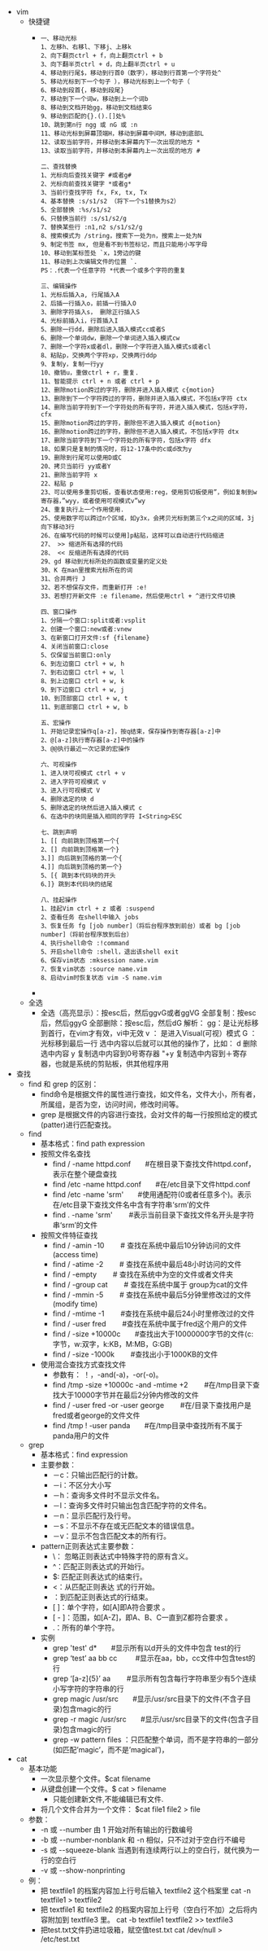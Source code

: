 - vim
  - 快捷键
    -     一、移动光标
          1、左移h、右移l、下移j、上移k
          2、向下翻页ctrl + f，向上翻页ctrl + b
          3、向下翻半页ctrl + d，向上翻半页ctrl + u
          4、移动到行尾$，移动到行首0（数字），移动到行首第一个字符处^
          5、移动光标到下一个句子 ），移动光标到上一个句子（
          6、移动到段首{，移动到段尾}
          7、移动到下一个词w，移动到上一个词b
          8、移动到文档开始gg，移动到文档结束G
          9、移动到匹配的{}.().[]处%
          10、跳到第n行 ngg 或 nG 或 :n
          11、移动光标到屏幕顶端H，移动到屏幕中间M，移动到底部L
          12、读取当前字符，并移动到本屏幕内下一次出现的地方 *
          13、读取当前字符，并移动到本屏幕内上一次出现的地方 #
          
          二、查找替换
          1、光标向后查找关键字 #或者g#
          2、光标向前查找关键字 *或者g*
          3、当前行查找字符 fx, Fx, tx, Tx
          4、基本替换 :s/s1/s2 （将下一个s1替换为s2）
          5、全部替换 :%s/s1/s2
          6、只替换当前行 :s/s1/s2/g
          7、替换某些行 :n1,n2 s/s1/s2/g
          8、搜索模式为 /string，搜索下一处为n，搜索上一处为N
          9、制定书签 mx, 但是看不到书签标记，而且只能用小写字母
          10、移动到某标签处 `x，1旁边的键
          11、移动到上次编辑文件的位置 `.
          PS：.代表一个任意字符 *代表一个或多个字符的重复
          
          三、编辑操作
          1、光标后插入a, 行尾插入A
          2、后插一行插入o，前插一行插入O
          3、删除字符插入s， 删除正行插入S
          4、光标前插入i，行首插入I
          5、删除一行dd，删除后进入插入模式cc或者S
          6、删除一个单词dw，删除一个单词进入插入模式cw
          7、删除一个字符x或者dl，删除一个字符进入插入模式s或者cl
          8、粘贴p，交换两个字符xp，交换两行ddp
          9、复制y，复制一行yy
          10、撤销u，重做ctrl + r，重复.
          11、智能提示 ctrl + n 或者 ctrl + p
          12、删除motion跨过的字符，删除并进入插入模式 c{motion}
          13、删除到下一个字符跨过的字符，删除并进入插入模式，不包括x字符 ctx
          14、删除当前字符到下一个字符处的所有字符，并进入插入模式，包括x字符，cfx
          15、删除motion跨过的字符，删除但不进入插入模式 d{motion}
          16、删除motion跨过的字符，删除但不进入插入模式，不包括x字符 dtx
          17、删除当前字符到下一个字符处的所有字符，包括x字符 dfx
          18、如果只是复制的情况时，将12-17条中的c或d改为y
          19、删除到行尾可以使用D或C
          20、拷贝当前行 yy或者Y
          21、删除当前字符 x
          22、粘贴 p
          23、可以使用多重剪切板，查看状态使用:reg，使用剪切板使用”，例如复制到w寄存器，”wyy，或者使用可视模式v”wy
          24、重复执行上一个作用使用.
          25、使用数字可以跨过n个区域，如y3x，会拷贝光标到第三个x之间的区域，3j向下移动3行
          26、在编写代码的时候可以使用]p粘贴，这样可以自动进行代码缩进
          27、 >> 缩进所有选择的代码
          28、 << 反缩进所有选择的代码
          29、gd 移动到光标所处的函数或变量的定义处
          30、K 在man里搜索光标所在的词
          31、合并两行 J
          32、若不想保存文件，而重新打开 :e!
          33、若想打开新文件 :e filename，然后使用ctrl + ^进行文件切换
          
          四、窗口操作
          1、分隔一个窗口:split或者:vsplit
          2、创建一个窗口:new或者:vnew
          3、在新窗口打开文件:sf {filename}
          4、关闭当前窗口:close
          5、仅保留当前窗口:only
          6、到左边窗口 ctrl + w, h
          7、到右边窗口 ctrl + w, l
          8、到上边窗口 ctrl + w, k
          9、到下边窗口 ctrl + w, j
          10、到顶部窗口 ctrl + w, t
          11、到底部窗口 ctrl + w, b
          
          五、宏操作
          1、开始记录宏操作q[a-z]，按q结束，保存操作到寄存器[a-z]中
          2、@[a-z]执行寄存器[a-z]中的操作
          3、@@执行最近一次记录的宏操作
          
          六、可视操作
          1、进入块可视模式 ctrl + v
          2、进入字符可视模式 v
          3、进入行可视模式 V
          4、删除选定的块 d
          5、删除选定的块然后进入插入模式 c
          6、在选中的块同是插入相同的字符 I<String>ESC
          
          七、跳到声明
          1、[[ 向前跳到顶格第一个{  
          2、[] 向前跳到顶格第一个}
          3、]] 向后跳到顶格的第一个{
          4、]] 向后跳到顶格的第一个}
          5、[{ 跳到本代码块的开头
          6、]} 跳到本代码块的结尾
          
          八、挂起操作
          1、挂起Vim ctrl + z 或者 :suspend
          2、查看任务 在shell中输入 jobs
          3、恢复任务 fg [job number]（将后台程序放到前台）或者 bg [job number]（将前台程序放到后台）
          4、执行shell命令 :!command
          5、开启shell命令 :shell，退出该shell exit
          6、保存vim状态 :mksession name.vim
          7、恢复vim状态 :source name.vim
          8、启动vim时恢复状态 vim -S name.vim
      
    - 
  - 全选
    - 全选（高亮显示）：按esc后，然后ggvG或者ggVG
      全部复制：按esc后，然后ggyG
      全部删除：按esc后，然后dG
      解析：
      gg：是让光标移到首行，在vim才有效，vi中无效 
      v ： 是进入Visual(可视）模式 
      G ：光标移到最后一行 
      选中内容以后就可以其他的操作了，比如： 
      d  删除选中内容 
      y  复制选中内容到0号寄存器 
      "+y  复制选中内容到＋寄存器，也就是系统的剪贴板，供其他程序用 
- 查找
  - find 和 grep 的区别：
    - find命令是根据文件的属性进行查找，如文件名，文件大小，所有者，所属组，是否为空，访问时间，修改时间等。
    - grep 是根据文件的内容进行查找，会对文件的每一行按照给定的模式(patter)进行匹配查找。 
  - find
    - 基本格式：find  path expression
    - 按照文件名查找
      - find / -name httpd.conf　　#在根目录下查找文件httpd.conf，表示在整个硬盘查找
      - find /etc -name httpd.conf　　#在/etc目录下文件httpd.conf
      - find /etc -name 'srm'　　#使用通配符(0或者任意多个)。表示在/etc目录下查找文件名中含有字符串‘srm’的文件
      - find . -name 'srm' 　　#表示当前目录下查找文件名开头是字符串‘srm’的文件
    - 按照文件特征查找 　　　　
      - find / -amin -10 　　# 查找在系统中最后10分钟访问的文件(access time)
      - find / -atime -2　　 # 查找在系统中最后48小时访问的文件
      - find / -empty 　　# 查找在系统中为空的文件或者文件夹
      - find / -group cat 　　# 查找在系统中属于 group为cat的文件
      - find / -mmin -5 　　# 查找在系统中最后5分钟里修改过的文件(modify time)
      - find / -mtime -1 　　#查找在系统中最后24小时里修改过的文件
      - find / -user fred 　　#查找在系统中属于fred这个用户的文件
      - find / -size +10000c　　#查找出大于10000000字节的文件(c:字节，w:双字，k:KB，M:MB，G:GB)
      - find / -size -1000k 　　#查找出小于1000KB的文件
    - 使用混合查找方式查找文件
      - 参数有： ！，-and(-a)，-or(-o)。
      - find /tmp -size +10000c -and -mtime +2 　　#在/tmp目录下查找大于10000字节并在最后2分钟内修改的文件
      - find / -user fred -or -user george 　　#在/目录下查找用户是fred或者george的文件文件
      - find /tmp ! -user panda　　#在/tmp目录中查找所有不属于panda用户的文件
  - grep
    - 基本格式：find  expression
    - 主要参数：
      - －c：只输出匹配行的计数。
      - －i：不区分大小写
      - －h：查询多文件时不显示文件名。
      - －l：查询多文件时只输出包含匹配字符的文件名。
      - －n：显示匹配行及行号。
      - －s：不显示不存在或无匹配文本的错误信息。
      - －v：显示不包含匹配文本的所有行。
    - pattern正则表达式主要参数：
      - \： 忽略正则表达式中特殊字符的原有含义。
      - ^：匹配正则表达式的开始行。
      - $: 匹配正则表达式的结束行。
      - <：从匹配正则表达 式的行开始。
      - ：到匹配正则表达式的行结束。
      - [ ]：单个字符，如[A]即A符合要求 。
      - [ - ]：范围，如[A-Z]，即A、B、C一直到Z都符合要求 。
      - .：所有的单个字符。
    - 实例　 
      - grep 'test' d*　　#显示所有以d开头的文件中包含 test的行
      - grep ‘test’ aa bb cc 　　 #显示在aa，bb，cc文件中包含test的行
      - grep ‘[a-z]{5}’ aa 　　#显示所有包含每行字符串至少有5个连续小写字符的字符串的行
      - grep magic /usr/src　　#显示/usr/src目录下的文件(不含子目录)包含magic的行
      - grep -r magic /usr/src　　#显示/usr/src目录下的文件(包含子目录)包含magic的行
      - grep -w pattern files ：只匹配整个单词，而不是字符串的一部分(如匹配’magic’，而不是’magical’)，
- cat
  - 基本功能
    - 一次显示整个文件。$cat filename
    - 从键盘创建一个文件。$ cat > filename  
      - 只能创建新文件,不能编辑已有文件.
    - 将几个文件合并为一个文件： $cat file1 file2 > file
  - 参数：
    - -n 或 --number 由 1 开始对所有输出的行数编号
    - -b 或 --number-nonblank 和 -n 相似，只不过对于空白行不编号
    - -s 或 --squeeze-blank 当遇到有连续两行以上的空白行，就代换为一行的空白行
    - -v 或 --show-nonprinting
  - 例：
    - 把 textfile1 的档案内容加上行号后输入 textfile2 这个档案里
      	cat -n textfile1 > textfile2
    - 把 textfile1 和 textfile2 的档案内容加上行号（空白行不加）之后将内容附加到 textfile3 里。
      	cat -b textfile1 textfile2 >> textfile3
    - 把test.txt文件扔进垃圾箱，赋空值test.txt
      	cat /dev/null > /etc/test.txt  
